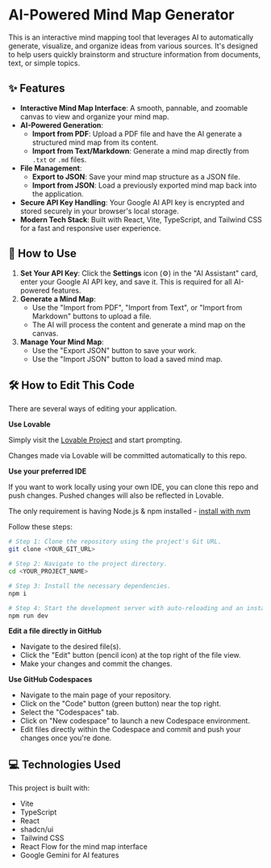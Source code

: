 
# AI-Powered Mind Map Generator

This is an interactive mind mapping tool that leverages AI to automatically generate, visualize, and organize ideas from various sources. It's designed to help users quickly brainstorm and structure information from documents, text, or simple topics.

## ✨ Features

- **Interactive Mind Map Interface**: A smooth, pannable, and zoomable canvas to view and organize your mind map.
- **AI-Powered Generation**:
  - **Import from PDF**: Upload a PDF file and have the AI generate a structured mind map from its content.
  - **Import from Text/Markdown**: Generate a mind map directly from `.txt` or `.md` files.
- **File Management**:
  - **Export to JSON**: Save your mind map structure as a JSON file.
  - **Import from JSON**: Load a previously exported mind map back into the application.
- **Secure API Key Handling**: Your Google AI API key is encrypted and stored securely in your browser's local storage.
- **Modern Tech Stack**: Built with React, Vite, TypeScript, and Tailwind CSS for a fast and responsive user experience.

## 🚀 How to Use

1.  **Set Your API Key**: Click the **Settings** icon (⚙️) in the "AI Assistant" card, enter your Google AI API key, and save it. This is required for all AI-powered features.
2.  **Generate a Mind Map**:
    - Use the "Import from PDF", "Import from Text", or "Import from Markdown" buttons to upload a file.
    - The AI will process the content and generate a mind map on the canvas.
3.  **Manage Your Mind Map**:
    - Use the "Export JSON" button to save your work.
    - Use the "Import JSON" button to load a saved mind map.

## 🛠️ How to Edit This Code

There are several ways of editing your application.

**Use Lovable**

Simply visit the [Lovable Project](https://lovable.dev/projects/a7a1ee3b-e9ea-4bd6-bd9f-c0aa78983493) and start prompting.

Changes made via Lovable will be committed automatically to this repo.

**Use your preferred IDE**

If you want to work locally using your own IDE, you can clone this repo and push changes. Pushed changes will also be reflected in Lovable.

The only requirement is having Node.js & npm installed - [install with nvm](https://github.com/nvm-sh/nvm#installing-and-updating)

Follow these steps:

```sh
# Step 1: Clone the repository using the project's Git URL.
git clone <YOUR_GIT_URL>

# Step 2: Navigate to the project directory.
cd <YOUR_PROJECT_NAME>

# Step 3: Install the necessary dependencies.
npm i

# Step 4: Start the development server with auto-reloading and an instant preview.
npm run dev
```

**Edit a file directly in GitHub**

- Navigate to the desired file(s).
- Click the "Edit" button (pencil icon) at the top right of the file view.
- Make your changes and commit the changes.

**Use GitHub Codespaces**

- Navigate to the main page of your repository.
- Click on the "Code" button (green button) near the top right.
- Select the "Codespaces" tab.
- Click on "New codespace" to launch a new Codespace environment.
- Edit files directly within the Codespace and commit and push your changes once you're done.

## 💻 Technologies Used

This project is built with:

- Vite
- TypeScript
- React
- shadcn/ui
- Tailwind CSS
- React Flow for the mind map interface
- Google Gemini for AI features

